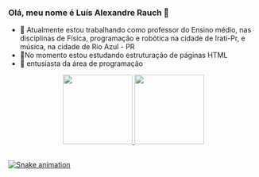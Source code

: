 ### Olá, meu nome é Luís Alexandre Rauch 👋

- 🔭 Atualmente estou trabalhando como professor do Ensino médio, nas disciplinas de Física, programação e robótica na cidade de Irati-Pr, e música, na cidade de Rio Azul - PR
- 🚩No momento estou estudando estruturação de páginas HTML
- 💾 entusiasta da área de programação

<div align="center">
  <a href="https://github.com/luisrauch">
  <img height="140em" src="https://github-readme-stats.vercel.app/api?username=luisrauch&show_icons=true&theme=dracula&include_all_commits=true&count_private=true"/>
  <img height="140em" src="https://github-readme-stats.vercel.app/api/top-langs/?username=luisrauch&layout=compact&langs_count=7&theme=dracula"/>
</div>
  
  ##
  
  ![Snake animation](https://github.com/luisrauch/luisrauch/blob/output/github-contribution-grid-snake.svg)
  
<!-- tecla windows+ ponto - abre emojis --!>
